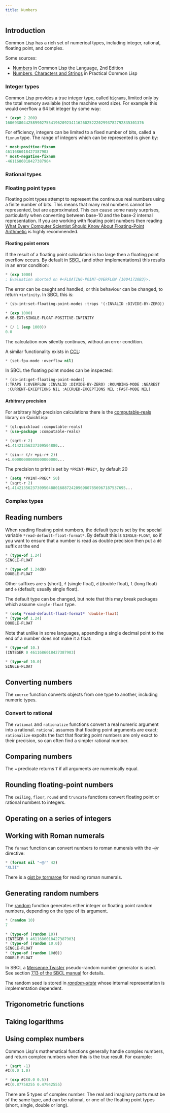 ```yaml
---
title: Numbers
---
```


## Introduction

Common Lisp has a rich set of numerical types, including integer,
rational, floating point, and complex. 

Some sources:

* [Numbers](https://www.cs.cmu.edu/Groups/AI/html/cltl/clm/node16.html#SECTION00610000000000000000)
 in Common Lisp the Language, 2nd Edition
* [Numbers, Characters and Strings](http://www.gigamonkeys.com/book/numbers-characters-and-strings.html) 
 in Practical Common Lisp


### Integer types

Common Lisp provides a true integer type, called `bignum`s, limited only by the total
memory available (not the machine word size). For example this would
overflow a 64 bit integer by some way:

~~~lisp
* (expt 2 200)
1606938044258990275541962092341162602522202993782792835301376
~~~

For efficiency, integers can be limited to a fixed number of bits,
called a `fixnum` type. The range of integers which can be represented
is given by:

~~~lisp
* most-positive-fixnum
4611686018427387903
* most-negative-fixnum
-4611686018427387904
~~~


### Rational types

### Floating point types

Floating point types attempt to represent the continuous real numbers
using a finite number of bits. This means that many real numbers
cannot be represented, but are approximated. This can cause some nasty
surprises, particularly when converting between base-10 and the base-2
internal representation. If you are working with floating point
numbers then reading [What Every Computer Scientist Should Know About
Floating-Point Arithmetic](https://docs.oracle.com/cd/E19957-01/806-3568/ncg_goldberg.html) 
is highly recommended.

#### Floating point errors 

If the result of a floating point calculation is too large then a
floating point overflow occurs. By default in
[SBCL](http://www.sbcl.org/) (and other implementations) this results
in an error condition:

~~~lisp
* (exp 1000)
; Evaluation aborted on #<FLOATING-POINT-OVERFLOW {10041720B3}>.
~~~

The error can be caught and handled, or this behaviour can be
changed, to return `+infinity`. In SBCL this is:

~~~lisp
* (sb-int:set-floating-point-modes :traps '(:INVALID :DIVIDE-BY-ZERO))

* (exp 1000)
#.SB-EXT:SINGLE-FLOAT-POSITIVE-INFINITY

* (/ 1 (exp 1000))
0.0
~~~

The calculation now silently continues, without an error condition. 

A similar functionality exists in [CCL](https://ccl.clozure.com/):
~~~lisp
* (set-fpu-mode :overflow nil)
~~~

In SBCL the floating point modes can be inspected:

~~~lisp
* (sb-int:get-floating-point-modes)
(:TRAPS (:OVERFLOW :INVALID :DIVIDE-BY-ZERO) :ROUNDING-MODE :NEAREST
 :CURRENT-EXCEPTIONS NIL :ACCRUED-EXCEPTIONS NIL :FAST-MODE NIL)
~~~

#### Arbitrary precision

For arbitrary high precision calculations there is the
[computable-reals](http://quickdocs.org/computable-reals/) library on
QuickLisp:

~~~lisp
* (ql:quickload :computable-reals)
* (use-package :computable-reals)

* (sqrt-r 2)
+1.41421356237309504880...

* (sin-r (/r +pi-r+ 2))
+1.00000000000000000000...
~~~

The precision to print is set by `*PRINT-PREC*`, by default 20
~~~lisp
* (setq *PRINT-PREC* 50)
* (sqrt-r 2)
+1.41421356237309504880168872420969807856967187537695...
~~~

### Complex types

## Reading numbers

When reading floating point numbers, the default type is set by the
special variable `*read-default-float-format*`. By default this is
`SINGLE-FLOAT`, so if you want to ensure that a number is read as
double precision then put a `d0` suffix at the end


~~~lisp
* (type-of 1.24)
SINGLE-FLOAT

* (type-of 1.24d0)
DOUBLE-FLOAT
~~~

Other suffixes are `s` (short), `f` (single float), `d` (double
float), `l` (long float) and `e` (default; usually single float).

The default type can be changed, but note that this may break packages
which assume `single-float` type. 

~~~lisp
* (setq *read-default-float-format* 'double-float)
* (type-of 1.24)
DOUBLE-FLOAT
~~~


Note that unlike in some languages, appending a single decimal point
to the end of a number does not make it a float:
~~~lisp
* (type-of 10.)
(INTEGER 0 4611686018427387903)

* (type-of 10.0)
SINGLE-FLOAT
~~~


## Converting numbers

The `coerce` function converts objects from one type to another,
including numeric types.



### Convert to rational

The `rational` and `rationalize` functions convert a real numeric
argument into a rational. `rational` assumes that floating point
arguments are exact; `rationalize` expoits the fact that floating
point numbers are only exact to their precision, so can often find a
simpler rational number.

## Comparing numbers

The `=` predicate returns `T` if all arguments are numerically equal. 

## Rounding floating-point numbers

The `ceiling`, `floor`, `round` and `truncate` functions convert
floating point or rational numbers to integers.

## Operating on a series of integers

## Working with Roman numerals

The `format` function can convert numbers to roman numerals with the
`~@r` directive:

~~~lisp
* (format nil "~@r" 42)
"XLII"
~~~

There is a [gist by tormaroe](https://gist.github.com/tormaroe/90ddd9dc7cc191040be4) for
reading roman numerals.


## Generating random numbers

The [random](http://clhs.lisp.se/Body/f_random.htm#random) function
generates either integer or floating point random numbers, depending on
the type of its argument. 

~~~lisp
* (random 10)
7

* (type-of (random 10))
(INTEGER 0 4611686018427387903)
* (type-of (random 10.0))
SINGLE-FLOAT
* (type-of (random 10d0))
DOUBLE-FLOAT
~~~

In SBCL a [Mersenne Twister](https://en.wikipedia.org/wiki/Mersenne_Twister)
 pseudo-random number generator is used. See section 
[7.13 of the SBCL manual](http://www.sbcl.org/manual/#Random-Number-Generation) for details.
 
The random seed is stored in [*random-state*](http://clhs.lisp.se/Body/v_rnd_st.htm#STrandom-stateST) 
whose internal representation is implementation dependent. 


## Trigonometric functions

## Taking logarithms

## Using complex numbers

Common Lisp's mathematical functions generally handle complex numbers,
and return complex numbers when this is the true result. For example:

~~~lisp
* (sqrt -1)
#C(0.0 1.0)

* (exp #C(0.0 0.5))
#C(0.87758255 0.47942555)
~~~

There are 5 types of complex number: The real and imaginary parts must
be of the same type, and can be rational, or one of the floating point
types (short, single, double or long). 
